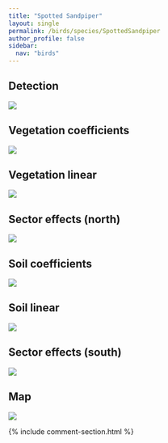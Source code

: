 ```yaml
---
title: "Spotted Sandpiper"
layout: single
permalink: /birds/species/SpottedSandpiper
author_profile: false
sidebar:
  nav: "birds"
---
```


<h2>Detection</h2>

<img src="https://beallen.github.io/DevelopmentWebsite/assets/images/birds/SpottedSandpiper/det.jpg">

<h2>Vegetation coefficients</h2>

<img src="https://beallen.github.io/DevelopmentWebsite/assets/images/birds/SpottedSandpiper/veghf.jpg">

<h2>Vegetation linear</h2>

<img src="https://beallen.github.io/DevelopmentWebsite/assets/images/birds/SpottedSandpiper/lin-north.jpg">

<h2>Sector effects (north)</h2>

<img src="https://beallen.github.io/DevelopmentWebsite/assets/images/birds/SpottedSandpiper/sector-north.jpg">

<h2>Soil coefficients</h2>

<img src="https://beallen.github.io/DevelopmentWebsite/assets/images/birds/SpottedSandpiper/soilhf.jpg">

<h2>Soil linear</h2>

<img src="https://beallen.github.io/DevelopmentWebsite/assets/images/birds/SpottedSandpiper/lin-south.jpg">

<h2>Sector effects (south)</h2>

<img src="https://beallen.github.io/DevelopmentWebsite/assets/images/birds/SpottedSandpiper/sector-south.jpg">

<h2>Map</h2>

<img src="https://beallen.github.io/DevelopmentWebsite/assets/images/birds/SpottedSandpiper/map.jpg">

{% include comment-section.html %}
